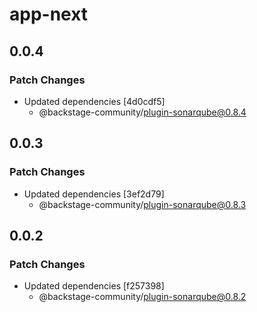 # app-next

## 0.0.4

### Patch Changes

- Updated dependencies [4d0cdf5]
  - @backstage-community/plugin-sonarqube@0.8.4

## 0.0.3

### Patch Changes

- Updated dependencies [3ef2d79]
  - @backstage-community/plugin-sonarqube@0.8.3

## 0.0.2

### Patch Changes

- Updated dependencies [f257398]
  - @backstage-community/plugin-sonarqube@0.8.2
